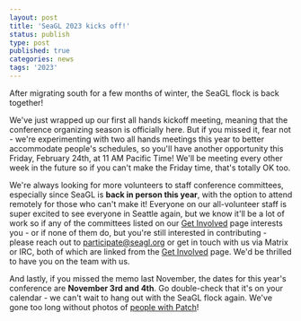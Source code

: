 ```yaml
---
layout: post
title: 'SeaGL 2023 kicks off!'
status: publish
type: post
published: true
categories: news
tags: '2023'
---
```


After migrating south for a few months of winter, the SeaGL flock is back together!

We've just wrapped up our first all hands kickoff meeting, meaning that the conference organizing season is officially here. But if you missed it, fear not - we're experimenting with two all hands meetings this year to better accommodate people's schedules, so you'll have another opportunity this Friday, February 24th, at 11 AM Pacific Time! We'll be meeting every other week in the future so if you can't make the Friday time, that's totally OK too.

We're always looking for more volunteers to staff conference committees, especially since SeaGL is **back in person this year**, with the option to attend remotely for those who can't make it! Everyone on our all-volunteer staff is super excited to see everyone in Seattle again, but we know it'll be a lot of work so if any of the committees listed on our [Get Involved][1] page interests you - or if none of them do, but you're still interested in contributing - please reach out to participate@seagl.org or get in touch with us via Matrix or IRC, both of which are linked from the [Get Involved][1] page. We'd be thrilled to have you on the team with us.

And lastly, if you missed the memo last November, the dates for this year's conference are **November 3rd and 4th**. Go double-check that it's on your calendar - we can't wait to hang out with the SeaGL flock again. We've gone too long without photos of [people with Patch](https://twitter.com/seagl/status/1310960379820793856)!

 [1]: /get_involved
